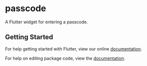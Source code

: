 # passcode

A Flutter widget for entering a passcode.

## Getting Started

For help getting started with Flutter, view our online [documentation](https://flutter.io/).

For help on editing package code, view the [documentation](https://flutter.io/developing-packages/).
